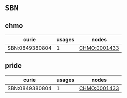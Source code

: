 # `SBN`

## chmo

| curie          |   usages | nodes                                               |
|----------------|----------|-----------------------------------------------------|
| SBN:0849380804 |        1 | [CHMO:0001433](https://bioregistry.io/CHMO:0001433) |

## pride

| curie          |   usages | nodes                                               |
|----------------|----------|-----------------------------------------------------|
| SBN:0849380804 |        1 | [CHMO:0001433](https://bioregistry.io/CHMO:0001433) |

